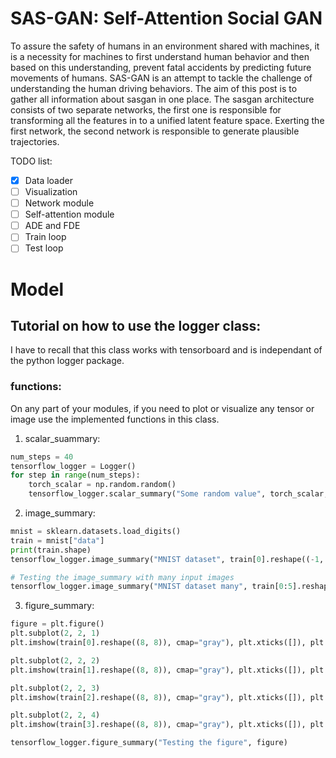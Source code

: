 # SAS-GAN: Self-Attention Social GAN

To assure the safety of humans in an environment shared with machines, it is a necessity for machines to first understand human behavior and then based on this understanding, prevent fatal accidents by predicting future movements of humans.
SAS-GAN is an attempt to tackle the challenge of understanding the human driving behaviors.
The aim of this post is to gather all information about sasgan in one place.
The sasgan architecture consists of two separate networks, the first one is responsible for transforming all the features in to a unified latent feature space. Exerting the first network, the second network is responsible to generate plausible trajectories.

TODO list:
- [x] Data loader
- [ ] Visualization
- [ ] Network module
- [ ] Self-attention module
- [ ] ADE and FDE
- [ ] Train loop
- [ ] Test loop

# Model





## Tutorial on how to use the logger class: 
I have to recall that this class works with tensorboard and is independant of the python logger package.


### functions: 
On any part of your modules, if you need to plot or visualize any tensor or image use
the implemented functions in this class.
1. scalar_suammary:

```python
num_steps = 40
tensorflow_logger = Logger()
for step in range(num_steps):
    torch_scalar = np.random.random()
    tensorflow_logger.scalar_summary("Some random value", torch_scalar, step)
```

2. image_summary:

```python
mnist = sklearn.datasets.load_digits()
train = mnist["data"]
print(train.shape)
tensorflow_logger.image_summary("MNIST dataset", train[0].reshape((-1, 8, 8, 1)))

# Testing the image_summary with many input images
tensorflow_logger.image_summary("MNIST dataset many", train[0:5].reshape(-1, 8, 8, 1))
```

3. figure_summary:
```python
figure = plt.figure()
plt.subplot(2, 2, 1)
plt.imshow(train[0].reshape((8, 8)), cmap="gray"), plt.xticks([]), plt.yticks([]), plt.title("1")

plt.subplot(2, 2, 2)
plt.imshow(train[1].reshape((8, 8)), cmap="gray"), plt.xticks([]), plt.yticks([]), plt.title("2")

plt.subplot(2, 2, 3)
plt.imshow(train[2].reshape((8, 8)), cmap="gray"), plt.xticks([]), plt.yticks([]), plt.title("3")

plt.subplot(2, 2, 4)
plt.imshow(train[3].reshape((8, 8)), cmap="gray"), plt.xticks([]), plt.yticks([]), plt.title("4")

tensorflow_logger.figure_summary("Testing the figure", figure)
```

